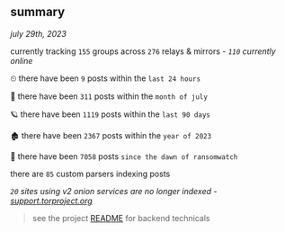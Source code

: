 
## summary
_july 29th, 2023_

currently tracking `155` groups across `276` relays & mirrors - _`110` currently online_

⏲ there have been `9` posts within the `last 24 hours`

🦈 there have been `311` posts within the `month of july`

🪐 there have been `1119` posts within the `last 90 days`

🏚 there have been `2367` posts within the `year of 2023`

🦕 there have been `7058` posts `since the dawn of ransomwatch`

there are `85` custom parsers indexing posts

_`20` sites using v2 onion services are no longer indexed - [support.torproject.org](https://support.torproject.org/onionservices/v2-deprecation/)_

> see the project [README](https://github.com/joshhighet/ransomwatch#ransomwatch--) for backend technicals
